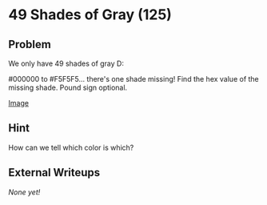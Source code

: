 # 49 Shades of Gray (125)

## Problem

We only have 49 shades of gray D:

\#000000 to \#F5F5F5... there's one shade missing! Find the hex value of the missing shade. Pound sign optional.

[Image](files/shades.png)

## Hint

How can we tell which color is which?

## External Writeups

*None yet!*